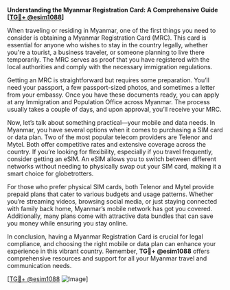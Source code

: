 **Understanding the Myanmar Registration Card: A Comprehensive Guide [[TG💪+ @esim1088](https://t.me/s/esim1088)]**

When traveling or residing in Myanmar, one of the first things you need to consider is obtaining a Myanmar Registration Card (MRC). This card is essential for anyone who wishes to stay in the country legally, whether you're a tourist, a business traveler, or someone planning to live there temporarily. The MRC serves as proof that you have registered with the local authorities and comply with the necessary immigration regulations.

Getting an MRC is straightforward but requires some preparation. You’ll need your passport, a few passport-sized photos, and sometimes a letter from your embassy. Once you have these documents ready, you can apply at any Immigration and Population Office across Myanmar. The process usually takes a couple of days, and upon approval, you’ll receive your MRC.

Now, let’s talk about something practical—your mobile and data needs. In Myanmar, you have several options when it comes to purchasing a SIM card or data plan. Two of the most popular telecom providers are Telenor and Mytel. Both offer competitive rates and extensive coverage across the country. If you’re looking for flexibility, especially if you travel frequently, consider getting an eSIM. An eSIM allows you to switch between different networks without needing to physically swap out your SIM card, making it a smart choice for globetrotters.

For those who prefer physical SIM cards, both Telenor and Mytel provide prepaid plans that cater to various budgets and usage patterns. Whether you’re streaming videos, browsing social media, or just staying connected with family back home, Myanmar’s mobile network has got you covered. Additionally, many plans come with attractive data bundles that can save you money while ensuring you stay online.

In conclusion, having a Myanmar Registration Card is crucial for legal compliance, and choosing the right mobile or data plan can enhance your experience in this vibrant country. Remember, **TG💪+ @esim1088** offers comprehensive resources and support for all your Myanmar travel and communication needs. 

[[TG💪+ @esim1088](https://t.me/s/esim1088) ![Image](https://i.postimg.cc/Y0z9fWf4/image.png)]